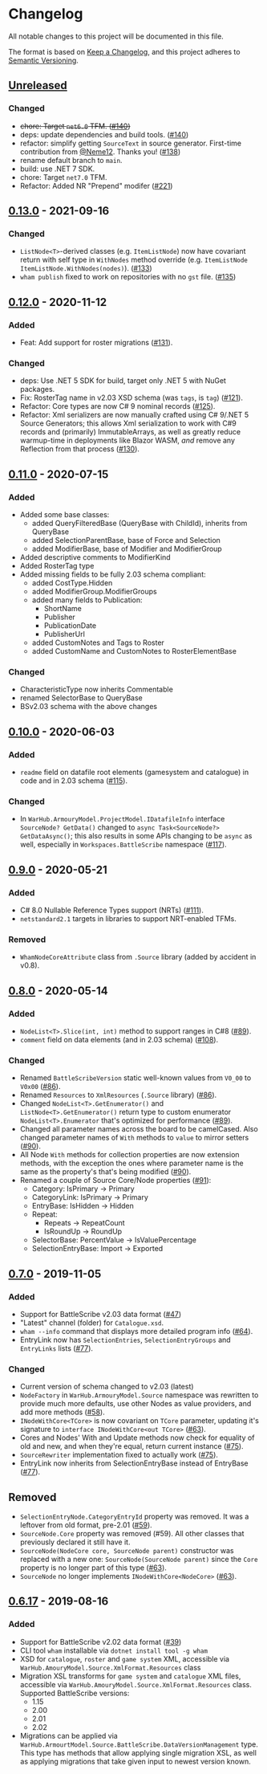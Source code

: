 # Changelog

All notable changes to this project will be documented in this file.

The format is based on [Keep a Changelog](https://keepachangelog.com/en/1.0.0/),
and this project adheres to [Semantic Versioning](https://semver.org/spec/v2.0.0.html).

## [Unreleased]

### Changed

- ~~chore: Target `net6.0` TFM. ([#140])~~
- deps: update dependencies and build tools. ([#140])
- refactor: simplify getting `SourceText` in source generator. First-time contribution from [@Neme12](https://github.com/Neme12). Thanks you! ([#138])
- rename default branch to `main`.
- build: use .NET 7 SDK.
- chore: Target `net7.0` TFM.
- Refactor: Added NR "Prepend" modifer ([#221])

[#138]: https://github.com/WarHub/wham/pull/138
[#140]: https://github.com/WarHub/wham/pull/140
[#221]: https://github.com/WarHub/wham/pull/221


## [0.13.0] - 2021-09-16

### Changed

- `ListNode<T>`-derived classes (e.g. `ItemListNode`) now have covariant return with self type
  in `WithNodes` method override (e.g. `ItemListNode ItemListNode.WithNodes(nodes)`). ([#133])
- `wham publish` fixed to work on repositories with no `gst` file. ([#135])
  
[#133]: https://github.com/WarHub/wham/pull/133
[#135]: https://github.com/WarHub/wham/pull/135

## [0.12.0] - 2020-11-12

### Added

- Feat: Add support for roster migrations ([#131]).

### Changed

- deps: Use .NET 5 SDK for build, target only .NET 5 with NuGet packages.
- Fix: RosterTag name in v2.03 XSD schema (was `tags`, is `tag`) ([#121]).
- Refactor: Core types are now C# 9 nominal records ([#125]).
- Refactor: Xml serializers are now manually crafted using C# 9/.NET 5 Source Generators;
  this allows Xml serialization to work with C#9 records and (primarily) ImmutableArrays,
  as well as greatly reduce warmup-time in deployments like Blazor WASM, *and* remove
  any Reflection from that process ([#130]).

[#121]: https://github.com/WarHub/wham/pull/121
[#125]: https://github.com/WarHub/wham/pull/125
[#130]: https://github.com/WarHub/wham/pull/130
[#131]: https://github.com/WarHub/wham/pull/131

## [0.11.0] - 2020-07-15

### Added

- Added some base classes:
  - added QueryFilteredBase (QueryBase with ChildId), inherits from QueryBase
  - added SelectionParentBase, base of Force and Selection
  - added ModifierBase, base of Modifier and ModifierGroup
- Added descriptive comments to ModifierKind
- Added RosterTag type
- Added missing fields to be fully 2.03 schema compliant:
  - added CostType.Hidden
  - added ModifierGroup.ModifierGroups
  - added many fields to Publication:
    - ShortName
    - Publisher
    - PublicationDate
    - PublisherUrl
  - added CustomNotes and Tags to Roster
  - added CustomName and CustomNotes to RosterElementBase

### Changed

- CharacteristicType now inherits Commentable
- renamed SelectorBase to QueryBase
- BSv2.03 schema with the above changes

## [0.10.0] - 2020-06-03

### Added

- `readme` field on datafile root elements (gamesystem and catalogue) in code
  and in 2.03 schema ([#115]).

### Changed

- In `WarHub.ArmouryModel.ProjectModel.IDatafileInfo` interface
  `SourceNode? GetData()` changed to `async Task<SourceNode?> GetDataAsync()`;
  this also results in some APIs changing to be `async` as well, especially in
  `Workspaces.BattleScribe` namespace ([#117]).

[#115]: https://github.com/WarHub/wham/pull/115
[#117]: https://github.com/WarHub/wham/pull/117

## [0.9.0] - 2020-05-21

### Added

- C# 8.0 Nullable Reference Types support (NRTs) ([#111]).
- `netstandard2.1` targets in libraries to support NRT-enabled TFMs.

### Removed

- `WhamNodeCoreAttribute` class from `.Source` library (added by accident in v0.8).

[#111]: https://github.com/WarHub/wham/pull/111

## [0.8.0] - 2020-05-14

### Added

- `NodeList<T>.Slice(int, int)` method to support ranges in C#8 ([#89]).
- `comment` field on data elements (and in 2.03 schema) ([#108]).

### Changed

- Renamed `BattleScribeVersion` static well-known values from `V0_00` to `V0x00` ([#86]).
- Renamed `Resources` to `XmlResources` (`.Source` library) ([#86]).
- Changed `NodeList<T>.GetEnumerator()` and `ListNode<T>.GetEnumerator()`
  return type to custom enumerator `NodeList<T>.Enumerator` that's optimized
  for performance ([#89]).
- Changed all parameter names across the board to be camelCased. Also changed
  parameter names of `With` methods to `value` to mirror setters ([#90]).
- All Node `With` methods for collection properties are now extension methods,
  with the exception the ones where parameter name is the same as the property's
  that's being modified ([#90]).
- Renamed a couple of Source Core/Node properties ([#91]):
  - Category: IsPrimary -> Primary
  - CategoryLink: IsPrimary -> Primary
  - EntryBase: IsHidden -> Hidden
  - Repeat:
    - Repeats -> RepeatCount
    - IsRoundUp -> RoundUp
  - SelectorBase: PercentValue -> IsValuePercentage
  - SelectionEntryBase: Import -> Exported

[#86]: https://github.com/WarHub/wham/pull/86
[#89]: https://github.com/WarHub/wham/pull/89
[#90]: https://github.com/WarHub/wham/pull/90
[#91]: https://github.com/WarHub/wham/pull/91
[#108]: https://github.com/WarHub/wham/pull/108

## [0.7.0] - 2019-11-05

### Added

- Support for BattleScribe v2.03 data format ([#47])
- "Latest" channel (folder) for `Catalogue.xsd`.
- `wham --info` command that displays more detailed program info ([#64]).
- EntryLink now has `SelectionEntries`, `SelectionEntryGroups` and `EntryLinks` lists ([#77]).

### Changed

- Current version of schema changed to v2.03 (latest)
- `NodeFactory` in `WarHub.ArmouryModel.Source` namespace was rewritten to provide
  much more defaults, use other Nodes as value providers, and add more methods ([#58]).
- `INodeWithCore<TCore>` is now covariant on `TCore` parameter, updating it's
  signature to `interface INodeWithCore<out TCore>` ([#63]).
- Cores and Nodes' With and Update methods now check for equality of old and new,
  and when they're equal, return current instance ([#75]).
- `SourceRewriter` implementation fixed to actually work ([#75]).
- EntryLink now inherits from SelectionEntryBase instead of EntryBase ([#77]).

## Removed

- `SelectionEntryNode.CategoryEntryId` property was removed. It was a leftover from old format, pre-2.01 ([#59]).
- `SourceNode.Core` property was removed (#59). All other classes that
  previously declared it still have it.
- `SourceNode(NodeCore core, SourceNode parent)` constructor was replaced with
  a new one: `SourceNode(SourceNode parent)` since the `Core` property is no
  longer part of this type  ([#63]).
- `SourceNode` no longer implements `INodeWithCore<NodeCore>`  ([#63]).

[#47]: https://github.com/WarHub/wham/pull/47
[#58]: https://github.com/WarHub/wham/pull/58
[#59]: https://github.com/WarHub/wham/pull/59
[#63]: https://github.com/WarHub/wham/pull/63
[#64]: https://github.com/WarHub/wham/pull/64
[#75]: https://github.com/WarHub/wham/pull/75
[#77]: https://github.com/WarHub/wham/pull/77

## [0.6.17] - 2019-08-16

### Added

- Support for BattleScribe v2.02 data format ([#39])
- CLI tool `wham` installable via `dotnet install tool -g wham`
- XSD for `catalogue`, `roster` and `game system` XML, accessible via
  `WarHub.AmouryModel.Source.XmlFormat.Resources` class
- Migration XSL transforms for `game system` and `catalogue` XML files,
  accessible via `WarHub.AmouryModel.Source.XmlFormat.Resources` class. Supported
  BattleScribe versions:
  - 1.15
  - 2.00
  - 2.01
  - 2.02
- Migrations can be applied via `WarHub.ArmourtModel.Source.BattleScribe.DataVersionManagement`
  type. This type has methods that allow applying single migration XSL, as well as applying
  migrations that take given input to newest version known.

[#39]: https://github.com/WarHub/wham/pull/39

[Unreleased]: https://github.com/WarHub/wham/compare/v0.13.0...HEAD
[0.13.0]: https://github.com/WarHub/wham/compare/v0.12.0...v0.13.0
[0.12.0]: https://github.com/WarHub/wham/compare/v0.11.0...v0.12.0
[0.11.0]: https://github.com/WarHub/wham/compare/v0.10.0...v0.11.0
[0.10.0]: https://github.com/WarHub/wham/compare/v0.9.0...v0.10.0
[0.9.0]: https://github.com/WarHub/wham/compare/v0.8.0...v0.9.0
[0.8.0]: https://github.com/WarHub/wham/compare/v0.7.0...v0.8.0
[0.7.0]: https://github.com/WarHub/wham/compare/v0.6.17...v0.7.0
[0.6.17]: https://github.com/WarHub/wham/compare/v0.3.0...v0.6.17
